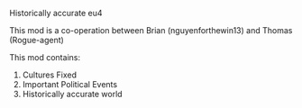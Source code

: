 Historically accurate eu4

This mod is a co-operation between Brian (nguyenforthewin13) and Thomas (Rogue-agent)

This mod contains:
1. Cultures Fixed
2. Important Political Events
3. Historically accurate world